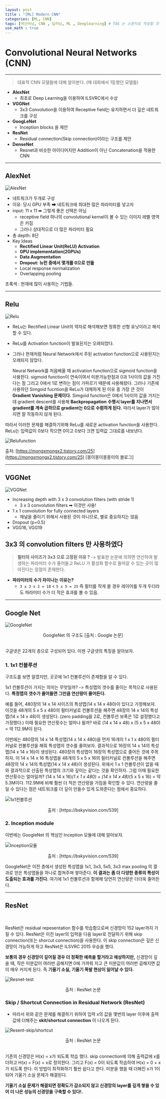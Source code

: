 ```yaml
---
layout: post
title : "[ML] Modern CNN"
categories: [ML, CNN]
tags: [머신러닝, CNN , 딥러닝, ML , Deeplearning] # TAG 는 소문자로 작성할 것
use_math : true
---
```


# **Convolutional Neural Networks (CNN)**

---

> 대표적 CNN 모델들에 대해 알아본다. (매 대회에서 1등했던 모델들)

- **AlexNet**
  - 최초로 Deep Learning을 이용하여 ILSVRC에서 수상
- **VGGNet**
  - 3x3 Convolution을 이용하여 Receptive field는 유지하면서 더 깊은 네트워크를 구성
- **GoogLeNet**
  - Inception blocks 을 제안
- **ResNet**
  - Residual connection(Skip connection)이라는 구조를 제안
- **DenseNet**
  - Resnet과 비슷한 아이디어지만 Addition이 아닌 Concatenation을 적용한 CNN

---

## **AlexNet**

![AlexNet](https://media.vlpt.us/images/twinjuy/post/5f39e865-11a2-4966-a6d7-29e8938e4aa4/Understanding-Alexnet.jpg)

- 네트워크가 두개로 구성
- 이유: 당시 GPU 부족 ➡ 네트워크에 최대한 많은 파라미터를 넣고자
- input: 11 x 11 ➡ 그렇게 좋은 선택은 아님
  - receptive field 하나의 convolutional kernel이 볼 수 있는 이미지 레벨 영역은 커짐
  - 그러나 상대적으로 더 많은 파라미터 필요
- 총 depth: 8단
- Key Ideas
  - <span class="custom_underline_green">**Rectified Linear Unit(ReLU) Activation**</span>
  - <span class="custom_underline_green">**GPU implementation(2GPUs)**</span>
  - <span class="custom_underline_green">**Data Augmentation**</span>
  - <span class="custom_underline_green">**Dropout: 뉴런 중에서 몇개를 0으로 만듦**</span>
  - Local response normalization
  - Overlapping pooling

<span class="custom_underline_green">초록색 : 현재에 많이 사용하는 기법들.</span>

---

## **Relu**

![Relu](https://t1.daumcdn.net/cfile/tistory/26261B4957F21DB42C)

- ReLu는 Rectified Linear Unit의 약자로 해석해보면 정류한 선형 유닛이라고 해석할 수 있다. 
- ReLu를 Activation function이 발표된지는 오래되었다.
- 그러나 현재처럼 Neural Network에서 주된 activation function으로 사용된지는 오래되지 않았다. 


  Neural Network를 처음배울 때 activation function으로 sigmoid function을 사용한다. sigmoid function이 연속이여서 미분가능한점과 0과 1사이의 값을 가진다는 점 그리고 0에서 1로 변하는 점이 가파르기 때문에 사용해왔다. 그러나 기존에 사용하던 Simgoid fucntion을 ReLu가 대체하게 된 이유 중 가장 큰 것이 <span class="custom_underline">**Gradient Vanishing 문제이다.**</span> Simgoid function은 0에서 1사이의 값을 가지는데 gradient descent를 사용해 <span class="custom_underline">**Backpropagation 수행시 layer를 지나면서 gradient를 계속 곱하므로 gradient는 0으로 수렴하게 된다.**</span> 따라서 layer가 많아지면 잘 작동하지 않게 된다.



따라서 이러한 문제를 해결하기위해 ReLu를 새로운 activation function을 사용한다. ReLu는 입력값이 0보다 작으면 0이고 0보다 크면 입력값 그대로를 내보낸다. 

![Relufunction](https://t1.daumcdn.net/cfile/tistory/246B094F57F226C036)

출처: [https://mongxmongx2.tistory.com/25](https://mongxmongx2.tistory.com/25) [몽이몽이몽몽이의 블로그]

---

## **VGGNet**

![VGGNet](https://miro.medium.com/max/1024/1*hs8Ud3X2LBzf5XMAFTmGGw.jpeg)

- Increasing depth with 3 x 3 convolution filters (with stride 1)
  - 3 x 3 convolution filters ➡ 이것만 사용!
- 1 x 1 convolution for fully connected layers
  - 채널을 줄이기 위해서 사용된 것이 아니므로, 별로 중요하지는 않음
- Dropout (p=0.5)
- VGG16, VGG19

## **3x3 의 convolution filters 만 사용하였다**

>**필터의 사이즈가 3x3 으로 고정된 이유 ?** -> 발표한 논문에 의하면 연산하여 발생하는 파라미터 수가 줄어들고 ReLU 가 활성화 함수로 들어갈 수 있는 곳이 많아진다는 장점이 존재한다.

- <span class="custom_underline_green">**파라미터의 수가 차이나는 이유는?**</span>
  - `3 x 3 x 2 = 18`  <  `5 x 5 = 25` 즉 필터를 작게 쓸 경우 레이어를 두개 두더라도 파라미터 수가 더 작은 효과를 볼 수 있음.

---

## **Google Net**

![GoogleNet](https://img1.daumcdn.net/thumb/R1280x0/?scode=mtistory2&fname=https%3A%2F%2Fblog.kakaocdn.net%2Fdn%2FIq9NO%2FbtqyPWk5PBX%2FK2JicGjIjj5w0eFIbhx4bK%2Fimg.png "출처 : Google 논문")
<center>GoogleNet 의 구조도 [출처 : Google 논문]</center>


<br>


구글넷은 22개의 층으로 구성되어 있다. 이젠 구글넷의 특징을 알아보자.

### **1. 1x1 컨볼루션**

구조도를 보면 알겠지만, 곳곳에 1x1 컨볼루션이 존재함을 알 수 있다.

1x1 컨볼루션이 가지는 의미는 무엇일까? -> 특성맵의 갯수를 줄이는 목적으로 사용된다. <span class="custom_underline">**특정맵의 갯수가 줄어들면 그만큼 연산량이 줄어든다.**</span>

예를 들어, 480장의 14 x 14 사이즈의 특성맵(14 x 14 x 480)이 있다고 가정해보자. 이것을 48개의 5 x 5 x 480의 필터커널로 컨볼루션을 해주면 48장의 14 x 14의 특성맵(14 x 14 x 48)이 생성된다. (zero padding을 2로, 컨볼루션 보폭은 1로 설정했다고 가정했다.) 이때 필요한 연산횟수는 얼마나 될까? 바로 (14 x 14 x 48) x (5 x 5 x 480) = 약 112.9M이 된다. 

 

이번에는 480장의 14 x 14 특성맵(14 x 14 x 480)을 먼저 16개의 1 x 1 x 480의 필터커널로 컨볼루션을 해줘 특성맵의 갯수를 줄여보자. 결과적으로 16장의 14 x 14의 특성맵(14 x 14 x 16)이 생성된다. 480장의 특성맵이 16장의 특성맵으로 줄어든 것에 주목하자. 이 14 x 14 x 16 특성맵을 48개의 5 x 5 x 16의 필터커널로 컨볼루션을 해주면 48장의 14 x 14의 특성맵(14 x 14 x 48)이 생성된다. 위에서 1 x 1 컨볼루션이 없을 때와 결과적으로 산출된 특성맵의 크기와 깊이는 같다는 것을 확인하자. 그럼 이때 필요한 연산횟수는 얼마일까? (14 x 14 x 16)*(1 x 1 x 480) + (14 x 14 x 48)*(5 x 5 x 16) = 약 5.3M이다. 112.9M에 비해 훨씬 더 적은 연산량을 가짐을 확인할 수 있다. 연산량을 줄일 수 있다는 점은 네트워크를 더 깊이 만들수 있게 도와준다는 점에서 중요하다. 

 ![1x1컨볼루션](https://img1.daumcdn.net/thumb/R1280x0/?scode=mtistory2&fname=https%3A%2F%2Fblog.kakaocdn.net%2Fdn%2Fbt4AxN%2FbtqyQ6NHO6u%2FezqfgBmWfkN5N2C49icbR1%2Fimg.png)
 <center>출처 : [https://bskyvision.com/539] </center>

### **2. Inception module**

이번에는 GoogleNet 의 핵심인 Inception 모듈에 대해 알아보자. 

![Inception모듈](https://img1.daumcdn.net/thumb/R1280x0/?scode=mtistory2&fname=https%3A%2F%2Fblog.kakaocdn.net%2Fdn%2F14Um2%2FbtqyQ5nKlEA%2FhjSsZaYiBukseySytXWFCK%2Fimg.png)
<center>출처 : [https://bskyvision.com/539]</center>

GoogleNet은 이전 층에서 생성된 특성맵을 1x1, 3x3, 5x5, 3x3 max pooling 의 결과로 얻은 특성맵들을 하나로 합쳐주며 쌓아준다. <span class="custom_underline">**이 결과는 좀 더 다양한 종류의 특성이 도출되는 효과를 가진다.**</span> 여기에 1x1 컨볼루션과 함께해 당연히 연산량은 더더욱 줄어든다.

---

## **ResNet**

<br>

ResNet은 residual repesentation 함수를 학습함으로써 신경망이 152 layer까지 가질 수 있다. ResNet은 이전 layer의 입력을 다음 layer로 전달하기 위해 skip connection(또는 shorcut connection)을 사용한다. 이 skip connection은 깊은 신경망이 가능하게 하고 ResNet은 ILSVRC 2015 우승을 했다.

**보통의 경우 신경망이 깊어질 경우 더 정확한 예측을 할거라고 예상하지만,** 신경망이 깊을 때, 작은 미분값이 여러번 곱해지면 0에 가까워 지고 큰 미분값이 여러번 곱해지면 값이 매우 커지게 된다. 즉 <span class="custom_underline">**기울기 소실, 기울기 폭발 현상이 일어날 수 있다.**</span>

![Resnet-test](https://img1.daumcdn.net/thumb/R1280x0/?scode=mtistory2&fname=https%3A%2F%2Fblog.kakaocdn.net%2Fdn%2Fcyb9pL%2FbtqYur1rFVH%2FatPKJaR6i5xGgz9V6pek21%2Fimg.png)
<center>출처 : ResNet 논문</center>

### **Skip / Shortcut Connection in Residual Network (ResNet)**

- 따라서 위와 같은 문제를 해결하기 위하여 입력 x의 값을 몇번의 layer 이후에 출력값에 더해주는 <span class="custom_underline">**skit/shortcut connection**</span> 이 나오게 된다.

![Resent-skip/shortcut](https://img1.daumcdn.net/thumb/R1280x0/?scode=mtistory2&fname=https%3A%2F%2Fblog.kakaocdn.net%2Fdn%2Fbmdg7R%2FbtqYDjgD1TR%2Fp6qeoRgyJlJvBjKnTPNB9k%2Fimg.png)
<center>출처 : ResNet 논문</center>

<br>

기존의 신경망은 H(x) = x가 되도록 학습 했다. skip connection에 의해 출력값에 x를 더하고 H(x) = F(x) + x로 정의한다. 그리고 F(x) = 0이 되도록 학습하여 H(x) = 0 + x가 되도록 한다. 이 방법이 최적화하기 훨씬 쉽다고 한다. 미분을 했을 때 더해진 x가 1이 되어 기울기 소실 문제가 해결된다.

**기울기 소실 문제가 해결되면 정확도가 감소되지 않고 신경망의 layer를 깊게 쌓을 수 있어 더 나은 성능의 신경망을 구축할 수 있다!.**




